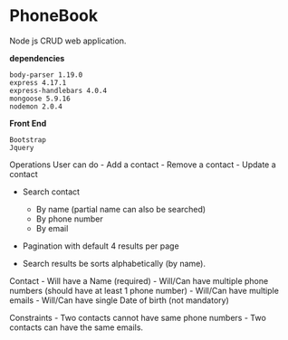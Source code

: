 # PhoneBook
Node js CRUD web application.

**dependencies**

    body-parser 1.19.0
    express 4.17.1
    express-handlebars 4.0.4
    mongoose 5.9.16
    nodemon 2.0.4

**Front End**

    Bootstrap
    Jquery
    

Operations User can do
    - Add a contact
    - Remove a contact
    - Update a contact

- Search contact
    - By name (partial name can also be searched)
    - By phone number
    - By email
    
- Pagination with default 4 results per page
- Search results be sorts alphabetically (by name).

Contact
    - Will have a Name (required)
    - Will/Can have multiple phone numbers (should have at least 1 phone number)
    - Will/Can have multiple emails
    - Will/Can have single Date of birth (not mandatory)
    
Constraints
    - Two contacts cannot have same phone numbers
    - Two contacts can have the same emails.

